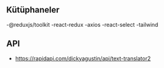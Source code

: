 ## Kütüphaneler

-@reduxjs/toolkit
-react-redux
-axios
-react-select
-tailwind

## API

- https://rapidapi.com/dickyagustin/api/text-translator2
